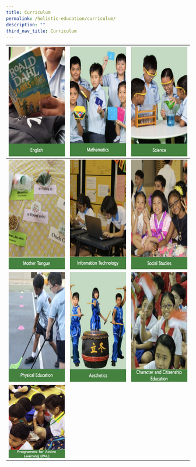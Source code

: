```yaml
---
title: Curriculum
permalink: /holistic-education/curriculum/
description: ""
third_nav_title: Curriculum
---
```

<table>
<thead>
  <tr>
    <th><a href="/holistic-education/curriculum/english-language" target="_blank" rel="noopener noreferrer"><img src="/images/English.jpg" alt="English" width="400" height="300">
    <th><a href="/holistic-education/curriculum/mathematics" target="_blank" rel="noopener noreferrer"><img src="/images/Mathematics.jpg" alt="Mathematics" width="400" height="300">
    <th><a href="/holistic-education/curriculum/science" target="_blank" rel="noopener noreferrer"><img src="/images/Science.jpg" alt="Science" width="400" height="300">
<tbody>
  <tr>
    <td><a href="/holistic-education/curriculum/mother-tongue" target="_blank" rel="noopener noreferrer"><img src="/images/Mother%20Tongue.jpg" alt="Mother Tongue" width="400" height="300">
    <td><a href="/holistic-education/curriculum/information-technology" target="_blank" rel="noopener noreferrer"><img src="/images/Information%20Technology.jpg" alt="Information Technology" width="400" height="300">
    <td><a href="/holistic-education/curriculum/social-studies" target="_blank" rel="noopener noreferrer"><img src="/images/Social%20Studies.jpg" alt="Social Studies" width="400" height="300">
  <tr>
    <td><a href="/holistic-education/curriculum/physical-education" target="_blank" rel="noopener noreferrer"><img src="/images/Physical%20Education.jpg" alt="Physical Education" width="400" height="300">
    <td><a href="/holistic-education/curriculum/aesthetics" target="_blank" rel="noopener noreferrer"><img src="/images/Aesthetics.jpg" alt="Aesthetics" width="400" height="300">
    <td><a href="/holistic-education/curriculum/character-and-citizenship-education" target="_blank" rel="noopener noreferrer"><img src="/images/CCE.jpg" alt="Character and Citizenship Education" width="400" height="300">
  <tr>
    <td><a href="/holistic-education/curriculum/programme-for-active-learning-pal" target="_blank" rel="noopener noreferrer"><img src="/images/Programme%20for%20Active%20Learning.jpg" alt="Programme for Active Learning" width="300" height="200">